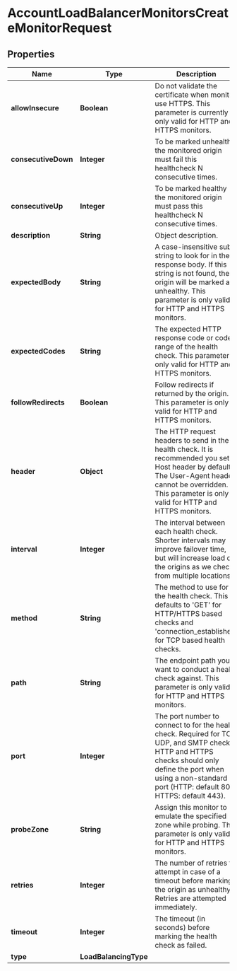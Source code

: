 

# AccountLoadBalancerMonitorsCreateMonitorRequest


## Properties

| Name | Type | Description | Notes |
|------------ | ------------- | ------------- | -------------|
|**allowInsecure** | **Boolean** | Do not validate the certificate when monitor use HTTPS. This parameter is currently only valid for HTTP and HTTPS monitors. |  [optional] |
|**consecutiveDown** | **Integer** | To be marked unhealthy the monitored origin must fail this healthcheck N consecutive times. |  [optional] |
|**consecutiveUp** | **Integer** | To be marked healthy the monitored origin must pass this healthcheck N consecutive times. |  [optional] |
|**description** | **String** | Object description. |  [optional] |
|**expectedBody** | **String** | A case-insensitive sub-string to look for in the response body. If this string is not found, the origin will be marked as unhealthy. This parameter is only valid for HTTP and HTTPS monitors. |  [optional] |
|**expectedCodes** | **String** | The expected HTTP response code or code range of the health check. This parameter is only valid for HTTP and HTTPS monitors. |  |
|**followRedirects** | **Boolean** | Follow redirects if returned by the origin. This parameter is only valid for HTTP and HTTPS monitors. |  [optional] |
|**header** | **Object** | The HTTP request headers to send in the health check. It is recommended you set a Host header by default. The User-Agent header cannot be overridden. This parameter is only valid for HTTP and HTTPS monitors. |  [optional] |
|**interval** | **Integer** | The interval between each health check. Shorter intervals may improve failover time, but will increase load on the origins as we check from multiple locations. |  [optional] |
|**method** | **String** | The method to use for the health check. This defaults to &#39;GET&#39; for HTTP/HTTPS based checks and &#39;connection_established&#39; for TCP based health checks. |  [optional] |
|**path** | **String** | The endpoint path you want to conduct a health check against. This parameter is only valid for HTTP and HTTPS monitors. |  [optional] |
|**port** | **Integer** | The port number to connect to for the health check. Required for TCP, UDP, and SMTP checks. HTTP and HTTPS checks should only define the port when using a non-standard port (HTTP: default 80, HTTPS: default 443). |  [optional] |
|**probeZone** | **String** | Assign this monitor to emulate the specified zone while probing. This parameter is only valid for HTTP and HTTPS monitors. |  [optional] |
|**retries** | **Integer** | The number of retries to attempt in case of a timeout before marking the origin as unhealthy. Retries are attempted immediately. |  [optional] |
|**timeout** | **Integer** | The timeout (in seconds) before marking the health check as failed. |  [optional] |
|**type** | **LoadBalancingType** |  |  [optional] |



